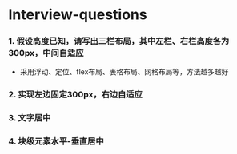 # Interview-questions
### 1. 假设高度已知，请写出三栏布局，其中左栏、右栏高度各为300px，中间自适应
   - 采用浮动、定位、flex布局、表格布局、网格布局等，方法越多越好
### 2. 实现左边固定300px，右边自适应
### 3. 文字居中
### 4. 块级元素水平-垂直居中